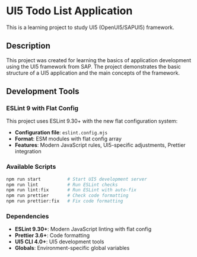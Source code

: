 # UI5 Todo List Application

This is a learning project to study UI5 (OpenUI5/SAPUI5) framework.

## Description

This project was created for learning the basics of application development using the UI5 framework from SAP. The project demonstrates the basic structure of a UI5 application and the main concepts of the framework.

## Development Tools

### ESLint 9 with Flat Config

This project uses ESLint 9.30+ with the new flat configuration system:

- **Configuration file**: `eslint.config.mjs`
- **Format**: ESM modules with flat config array
- **Features**: Modern JavaScript rules, UI5-specific adjustments, Prettier integration

### Available Scripts

```bash
npm run start          # Start UI5 development server
npm run lint           # Run ESLint checks
npm run lint:fix       # Run ESLint with auto-fix
npm run prettier       # Check code formatting
npm run prettier:fix   # Fix code formatting
```

### Dependencies

- **ESLint 9.30+**: Modern JavaScript linting with flat config
- **Prettier 3.6+**: Code formatting
- **UI5 CLI 4.0+**: UI5 development tools
- **Globals**: Environment-specific global variables
